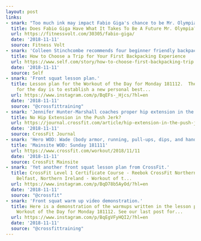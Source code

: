 ```yaml
---
layout: post
links:
- snark: "Too much ink may impact Fabio Giga's chance to be Mr. Olympia."
  title: Does Fabio Giga Have What It Takes To Be A Future Mr. Olympia?
  url: https://fitnessvolt.com/30305/fabio-giga/
  date: '2018-11-11'
  source: Fitness Volt
- snark: 'Colleen Stinchcombe recommends four beginner friendly backpacking trips.'
  title: How to Choose a Trip for Your First Backpacking Experience
  url: https://www.self.com/story/how-to-choose-first-backpacking-trip
  date: '2018-11-11'
  source: Self
- snark: 'Front squat lesson plan.'
  title: Lesson plan for the Workout of the Day for Monday 181112.  The primary goal
    for the day is to establish a new personal best...
  url: https://www.instagram.com/p/BqEFs-_Hjcs/?hl=en
  date: '2018-11-11'
  source: "@crossfittraining"
- snark: 'Jennifer Hunter-Marshall coaches proper hip extension in the push jerk.'
  title: No Hip Extension in the Push Jerk?
  url: https://journal.crossfit.com/article/hip-extension-in-the-push-jerk
  date: '2018-11-11'
  source: CrossFit Journal
- snark: 'Hero WOD: Wade (body armor, running, pull-ups, dips, and handstand push-ups).'
  title: 'Mainsite WOD: Sunday 181111'
  url: https://www.crossfit.com/workout/2018/11/11
  date: '2018-11-11'
  source: CrossFit Mainsite
- snark: 'Yet another front squat lesson plan from CrossFit.'
  title: CrossFit Level 1 Certificate Course - Reebok CrossFit Northern Ireland (@rcfni),
    Belfast, Northern Ireland - Workout of t...
  url: https://www.instagram.com/p/BqD78b5AyOd/?hl=en
  date: '2018-11-11'
  source: "@crossfit"
- snark: 'Front squat warm up video demonstration.'
  title: Here is a demonstration of the warmups written in the lesson plan for the
    Workout of the Day for Monday 181112. See our last post for...
  url: https://www.instagram.com/p/BqEgVFyHQI2/?hl=en
  date: '2018-11-11'
  source: "@crossfittraining"
---
```


